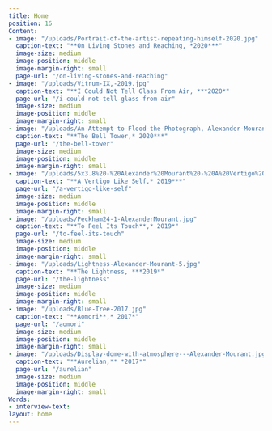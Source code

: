 ```yaml
---
title: Home
position: 16
Content:
- image: "/uploads/Portrait-of-the-artist-repeating-himself-2020.jpg"
  caption-text: "**On Living Stones and Reaching, *2020***"
  image-size: medium
  image-position: middle
  image-margin-right: small
  page-url: "/on-living-stones-and-reaching"
- image: "/uploads/Vitrum-IX,-2019.jpg"
  caption-text: "**I Could Not Tell Glass From Air, ***2020*"
  page-url: "/i-could-not-tell-glass-from-air"
  image-size: medium
  image-position: middle
  image-margin-right: small
- image: "/uploads/An-Attempt-to-Flood-the-Photograph,-Alexander-Mourant,-2020.jpg"
  caption-text: "**The Bell Tower,* 2020***"
  page-url: "/the-bell-tower"
  image-size: medium
  image-position: middle
  image-margin-right: small
- image: "/uploads/5x3.8%20-%20Alexander%20Mourant%20-%20A%20Vertigo%20Like%20Self%20-%203.jpg"
  caption-text: "**A Vertigo Like Self,* 2019***"
  page-url: "/a-vertigo-like-self"
  image-size: medium
  image-position: middle
  image-margin-right: small
- image: "/uploads/Peckham24-1-AlexanderMourant.jpg"
  caption-text: "**To Feel Its Touch**,* 2019*"
  page-url: "/to-feel-its-touch"
  image-size: medium
  image-position: middle
  image-margin-right: small
- image: "/uploads/Lightness-Alexander-Mourant-5.jpg"
  caption-text: "**The Lightness, ***2019*"
  page-url: "/the-lightness"
  image-size: medium
  image-position: middle
  image-margin-right: small
- image: "/uploads/Blue-Tree-2017.jpg"
  caption-text: "**Aomori**,* 2017*"
  page-url: "/aomori"
  image-size: medium
  image-position: middle
  image-margin-right: small
- image: "/uploads/Display-dome-with-atmosphere---Alexander-Mourant.jpg"
  caption-text: "**Aurelian,** *2017*"
  page-url: "/aurelian"
  image-size: medium
  image-position: middle
  image-margin-right: small
Words:
- interview-text: 
layout: home
---
```


